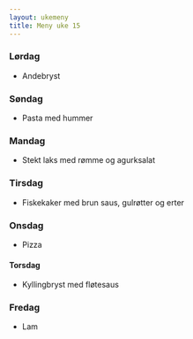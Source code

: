 ```yaml
---
layout: ukemeny
title: Meny uke 15
---
```


### Lørdag

- Andebryst

### Søndag

- Pasta med hummer

### Mandag

- Stekt laks med rømme og agurksalat

### Tirsdag

- Fiskekaker med brun saus, gulrøtter og erter

### Onsdag

- Pizza

#### Torsdag

- Kyllingbryst med fløtesaus

### Fredag

- Lam
